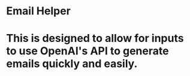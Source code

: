 # Email Helper

# This is designed to allow for inputs to use OpenAI's API to generate emails quickly and easily.
